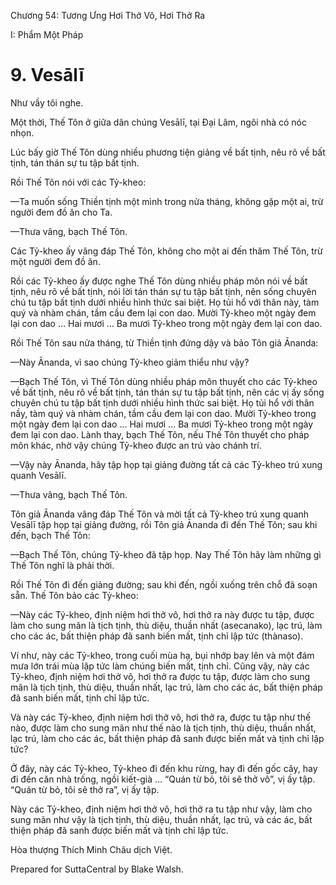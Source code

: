  

Chương 54: Tương Ưng Hơi Thở Vô, Hơi Thở Ra

I: Phẩm Một Pháp

# 9\. Vesālī

Như vầy tôi nghe.

Một thời, Thế Tôn ở giữa dân chúng Vesālī, tại Ðại Lâm, ngôi nhà có nóc nhọn.

Lúc bấy giờ Thế Tôn dùng nhiều phương tiện giảng về bất tịnh, nêu rõ về bất tịnh, tán thán sự tu tập bất tịnh.

Rồi Thế Tôn nói với các Tỷ-kheo:

—Ta muốn sống Thiền tịnh một mình trong nửa tháng, không gặp một ai, trừ người đem đồ ăn cho Ta.

—Thưa vâng, bạch Thế Tôn.

Các Tỷ-kheo ấy vâng đáp Thế Tôn, không cho một ai đến thăm Thế Tôn, trừ một người đem đồ ăn.

Rồi các Tỷ-kheo ấy được nghe Thế Tôn dùng nhiều pháp môn nói về bất tịnh, nêu rõ về bất tịnh, nói lời tán thán sự tu tập bất tịnh, nên sống chuyên chú tu tập bất tịnh dưới nhiều hình thức sai biệt. Họ tủi hổ với thân này, tàm quý và nhàm chán, tầm cầu đem lại con dao. Mười Tỷ-kheo một ngày đem lại con dao … Hai mươi … Ba mươi Tỷ-kheo trong một ngày đem lại con dao.

Rồi Thế Tôn sau nửa tháng, từ Thiền tịnh đứng dậy và bảo Tôn giả Ānanda:

—Này Ānanda, vì sao chúng Tỷ-kheo giảm thiểu như vậy?

—Bạch Thế Tôn, vì Thế Tôn dùng nhiều pháp môn thuyết cho các Tỷ-kheo về bất tịnh, nêu rõ về bất tịnh, tán thán sự tu tập bất tịnh, nên các vị ấy sống chuyên chú tu tập bất tịnh dưới nhiều hình thức sai biệt. Họ tủi hổ với thân nầy, tàm quý và nhàm chán, tầm cầu đem lại con dao. Mười Tỷ-kheo trong một ngày đem lại con dao … Hai mươi … Ba mươi Tỷ-kheo trong một ngày đem lại con dao. Lành thay, bạch Thế Tôn, nếu Thế Tôn thuyết cho pháp môn khác, nhờ vậy chúng Tỷ-kheo được an trú vào chánh trí.

—Vậy này Ānanda, hãy tập họp tại giảng đường tất cả các Tỷ-kheo trú xung quanh Vesālī.

—Thưa vâng, bạch Thế Tôn.

Tôn giả Ānanda vâng đáp Thế Tôn và mời tất cả Tỷ-kheo trú xung quanh Vesālī tập họp tại giảng đường, rồi Tôn giả Ānanda đi đến Thế Tôn; sau khi đến, bạch Thế Tôn:

—Bạch Thế Tôn, chúng Tỷ-kheo đã tập họp. Nay Thế Tôn hãy làm những gì Thế Tôn nghĩ là phải thời.

Rồi Thế Tôn đi đến giảng đường; sau khi đến, ngồi xuống trên chỗ đã soạn sẵn. Thế Tôn bảo các Tỷ-kheo:

—Này các Tỷ-kheo, định niệm hơi thở vô, hơi thở ra này được tu tập, được làm cho sung mãn là tịch tịnh, thù diệu, thuần nhất (asecanako), lạc trú, làm cho các ác, bất thiện pháp đã sanh biến mất, tịnh chỉ lập tức (thànaso).

Ví như, này các Tỷ-kheo, trong cuối mùa hạ, bụi nhớp bay lên và một đám mưa lớn trái mùa lập tức làm chúng biến mất, tịnh chỉ. Cũng vậy, này các Tỷ-kheo, định niệm hơi thở vô, hơi thở ra được tu tập, được làm cho sung mãn là tịch tịnh, thù diệu, thuần nhất, lạc trú, làm cho các ác, bất thiện pháp đã sanh biến mất, tịnh chỉ lập tức.

Và này các Tỷ-kheo, định niệm hơi thở vô, hơi thở ra, được tu tập như thế nào, được làm cho sung mãn như thế nào là tịch tịnh, thù diệu, thuần nhất, lạc trú, làm cho các ác, bất thiện pháp đã sanh được biến mất và tịnh chỉ lập tức?

Ở đây, này các Tỷ-kheo, Tỷ-kheo đi đến khu rừng, hay đi đến gốc cây, hay đi đến căn nhà trống, ngồi kiết-già … “Quán từ bỏ, tôi sẽ thở vô”, vị ấy tập. “Quán từ bỏ, tôi sẽ thở ra”, vị ấy tập.

Này các Tỷ-kheo, định niệm hơi thở vô, hơi thở ra tu tập như vậy, làm cho sung mãn như vậy là tịch tịnh, thù diệu, thuần nhất, lạc trú, và các ác, bất thiện pháp đã sanh được biến mất và tịnh chỉ lập tức.

Hòa thượng Thích Minh Châu dịch Việt.

Prepared for SuttaCentral by Blake Walsh.